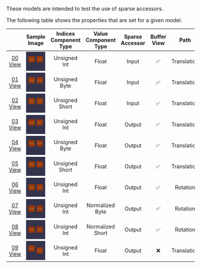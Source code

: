 These models are intended to test the use of sparse accessors.  
 
The following table shows the properties that are set for a given model.  

|   | Sample Image | Indices Component Type | Value Component Type | Sparse Accessor | Buffer View | Path |
| :---: | :---: | :---: | :---: | :---: | :---: | :---: |
| [00](SparseAccessors_00.gltf)<br>[View](https://bghgary.github.io/glTF-Assets-Viewer/?type=Positive&folder=25&model=0) | [<img src="Figures/Thumbnails/SparseAccessors_00.gif" align="middle">](Figures/SampleImages/SparseAccessors_00.gif) | Unsigned Int | Float | Input | :white_check_mark: | Translation |
| [01](SparseAccessors_01.gltf)<br>[View](https://bghgary.github.io/glTF-Assets-Viewer/?type=Positive&folder=25&model=1) | [<img src="Figures/Thumbnails/SparseAccessors_01.gif" align="middle">](Figures/SampleImages/SparseAccessors_01.gif) | Unsigned Byte | Float | Input | :white_check_mark: | Translation |
| [02](SparseAccessors_02.gltf)<br>[View](https://bghgary.github.io/glTF-Assets-Viewer/?type=Positive&folder=25&model=2) | [<img src="Figures/Thumbnails/SparseAccessors_02.gif" align="middle">](Figures/SampleImages/SparseAccessors_02.gif) | Unsigned Short | Float | Input | :white_check_mark: | Translation |
| [03](SparseAccessors_03.gltf)<br>[View](https://bghgary.github.io/glTF-Assets-Viewer/?type=Positive&folder=25&model=3) | [<img src="Figures/Thumbnails/SparseAccessors_03.gif" align="middle">](Figures/SampleImages/SparseAccessors_03.gif) | Unsigned Int | Float | Output | :white_check_mark: | Translation |
| [04](SparseAccessors_04.gltf)<br>[View](https://bghgary.github.io/glTF-Assets-Viewer/?type=Positive&folder=25&model=4) | [<img src="Figures/Thumbnails/SparseAccessors_04.gif" align="middle">](Figures/SampleImages/SparseAccessors_04.gif) | Unsigned Byte | Float | Output | :white_check_mark: | Translation |
| [05](SparseAccessors_05.gltf)<br>[View](https://bghgary.github.io/glTF-Assets-Viewer/?type=Positive&folder=25&model=5) | [<img src="Figures/Thumbnails/SparseAccessors_05.gif" align="middle">](Figures/SampleImages/SparseAccessors_05.gif) | Unsigned Short | Float | Output | :white_check_mark: | Translation |
| [06](SparseAccessors_06.gltf)<br>[View](https://bghgary.github.io/glTF-Assets-Viewer/?type=Positive&folder=25&model=6) | [<img src="Figures/Thumbnails/SparseAccessors_06.gif" align="middle">](Figures/SampleImages/SparseAccessors_06.gif) | Unsigned Int | Float | Output | :white_check_mark: | Rotation |
| [07](SparseAccessors_07.gltf)<br>[View](https://bghgary.github.io/glTF-Assets-Viewer/?type=Positive&folder=25&model=7) | [<img src="Figures/Thumbnails/SparseAccessors_07.gif" align="middle">](Figures/SampleImages/SparseAccessors_07.gif) | Unsigned Int | Normalized Byte | Output | :white_check_mark: | Rotation |
| [08](SparseAccessors_08.gltf)<br>[View](https://bghgary.github.io/glTF-Assets-Viewer/?type=Positive&folder=25&model=8) | [<img src="Figures/Thumbnails/SparseAccessors_08.gif" align="middle">](Figures/SampleImages/SparseAccessors_08.gif) | Unsigned Int | Normalized Short | Output | :white_check_mark: | Rotation |
| [09](SparseAccessors_09.gltf)<br>[View](https://bghgary.github.io/glTF-Assets-Viewer/?type=Positive&folder=25&model=9) | [<img src="Figures/Thumbnails/SparseAccessors_09.gif" align="middle">](Figures/SampleImages/SparseAccessors_09.gif) | Unsigned Int | Float | Output | :x: | Translation |
 
